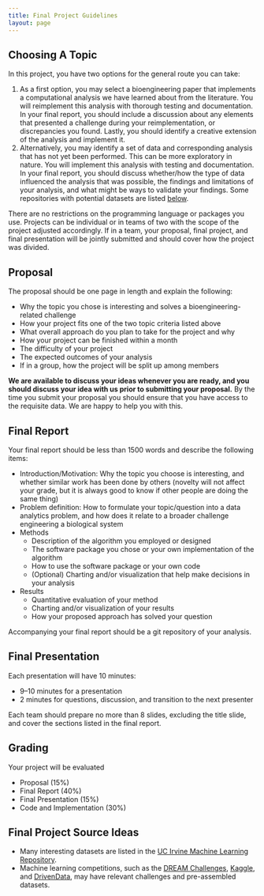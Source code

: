 ```yaml
---
title: Final Project Guidelines
layout: page
---
```


## Choosing A Topic

In this project, you have two options for the general route you can take:

1. As a first option, you may select a bioengineering paper that implements a computational analysis we have learned about from the literature. You will reimplement this analysis with thorough testing and documentation. In your final report, you should include a discussion about any elements that presented a challenge during your reimplementation, or discrepancies you found. Lastly, you should identify a creative extension of the analysis and implement it.
2. Alternatively, you may identify a set of data and corresponding analysis that has not yet been performed. This can be more exploratory in nature. You will implement this analysis with testing and documentation. In your final report, you should discuss whether/how the type of data influenced the analysis that was possible, the findings and limitations of your analysis, and what might be ways to validate your findings. Some repositories with potential datasets are listed [below](#final-project-source-ideas).

There are no restrictions on the programming language or packages you use. Projects can be individual or in teams of two with the scope of the project adjusted accordingly. If in a team, your proposal, final project, and final presentation will be jointly submitted and should cover how the project was divided.

## Proposal

The proposal should be one page in length and explain the following:

- Why the topic you chose is interesting and solves a bioengineering-related challenge
- How your project fits one of the two topic criteria listed above
- What overall approach do you plan to take for the project and why
- How your project can be finished within a month
- The difficulty of your project
- The expected outcomes of your analysis
- If in a group, how the project will be split up among members

**We are available to discuss your ideas whenever you are ready, and you should discuss your idea with us prior to submitting your proposal.** By the time you submit your proposal you should ensure that you have access to the requisite data. We are happy to help you with this.

## Final Report

Your final report should be less than 1500 words and describe the following items:

- Introduction/Motivation: Why the topic you choose is interesting, and whether similar work has been done by others (novelty will not affect your grade, but it is always good to know if other people are doing the same thing)
- Problem definition: How to formulate your topic/question into a data analytics problem, and how does it relate to a broader challenge engineering a biological system
- Methods
    - Description of the algorithm you employed or designed
    - The software package you chose or your own implementation of the algorithm
    - How to use the software package or your own code
    - (Optional) Charting and/or visualization that help make decisions in your analysis
- Results
    - Quantitative evaluation of your method
    - Charting and/or visualization of your results
    - How your proposed approach has solved your question

Accompanying your final report should be a git repository of your analysis.

## Final Presentation

Each presentation will have 10 minutes:
- 9–10 minutes for a presentation
- 2 minutes for questions, discussion, and transition to the next presenter

Each team should prepare no more than 8 slides, excluding the title slide, and cover the sections listed in the final report.

## Grading

Your project will be evaluated 

- Proposal (15%)
- Final Report (40%)
- Final Presentation (15%)
- Code and Implementation (30%)

## Final Project Source Ideas

- Many interesting datasets are listed in the [UC Irvine Machine Learning Repository](https://archive.ics.uci.edu/ml/).
- Machine learning competitions, such as the [DREAM Challenges](https://dreamchallenges.org), [Kaggle](https://www.kaggle.com), and [DrivenData](https://www.drivendata.org), may have relevant challenges and pre-assembled datasets.
